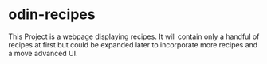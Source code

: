 # odin-recipes

This Project is a webpage displaying recipes. It will contain only a handful of recipes at first but could be expanded later to incorporate more recipes and a move advanced UI. 